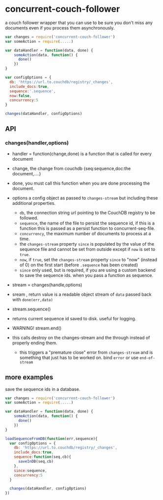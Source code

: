 # concurrent-couch-follower
a couch follower wrapper that you can use to be sure you don't miss any documents even if you process them asynchronously.

```js
var changes = require('concurrent-couch-follower')
var someAction = require(.....)

var dataHandler = function(data, done) {
    someAction(data, function() {
      done()
    })
}

var configOptions = {
  db: 'https://url.to.couchdb/registry/_changes',
  include_docs:true,
  sequence:'.sequence',
  now:false,
  concurrency:5
}

changes(dataHandler, configOptions)
```

API
---

### changes(handler,options)

- handler = function(change,done) 
 is a function that is called for every document
 - change, the change from couchdb {seq:sequence,doc:the document,....}
 - done, you must call this function when you are done processing the document.

- options
  a config object as passed to `changes-stream` but including these additional properties.
  - `db`, the connection string url pointing to the CouchDB registry to be followed.
  - `sequence`, the name of the file to persist the sequence id, if this is a function this is passed as a persist function to concurrent-seq-file.
  - `concurrency`, the maximum number of documents to process at a time.
  - the `changes-stream` property `since` is populated by the value of the sequence file and cannot be set from outside except if `now` is set to `true`.
  - `now`, if `true`, set the `changes-stream` property `since` to "now" (instead of 0) on the first start (before `.sequence` has been created)
  - `since` only used, but is required, if you are using a custom backend to save the sequence ids. when you pass a function as sequence.

-  stream = changes(handle,options)
  - sream , return value is a readable object stream of `data` passed back with `done(err,data)`

- stream.sequence()
 - returns current sequence id saved to disk. useful for logging.

- WARNING! stream.end()
 - this calls destroy on the changes-stream and the through instead of properly ending them.
    - this triggers a "premature close" error from `changes-stream` and is something that just has to be worked on. bind `error` or use `end-of-stream`


more examples
-------------

save the sequence ids in a database.

```js
var changes = require('concurrent-couch-follower')
var someAction = require(.....)

var dataHandler = function(data, done) {
    someAction(data, function() {
      done()
    })
}

loadSequenceFromDB(function(err,sequence){
  var configOptions = {
    db: 'https://url.to.couchdb/registry/_changes',
    include_docs:true,
    sequence:function(seq,cb){
      saveInDB(seq,cb)
    },
    since:sequence,
    concurrency:5
  }

  changes(dataHandler, configOptions)
})
```
